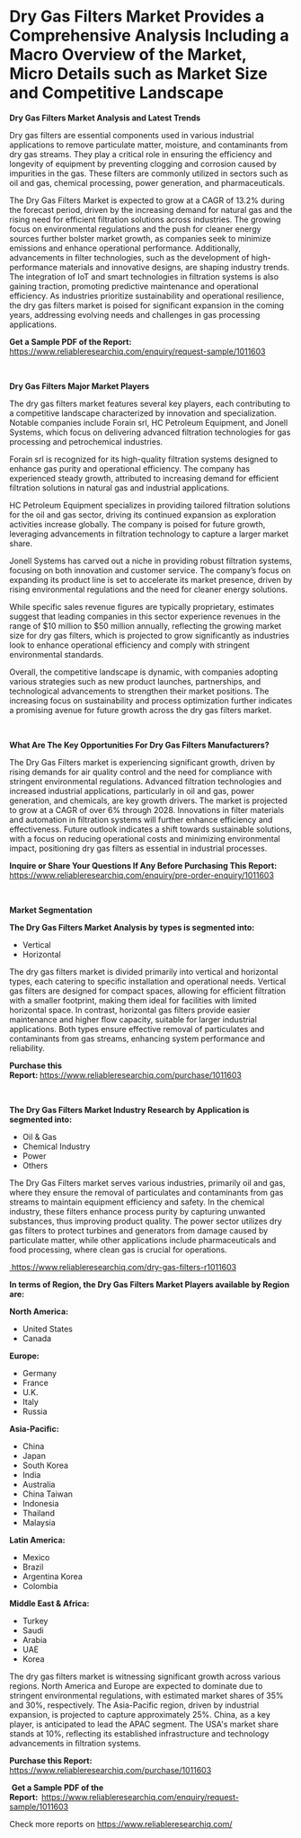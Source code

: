 <p><h1>Dry Gas Filters Market Provides a Comprehensive Analysis Including a Macro Overview of the Market, Micro Details such as Market Size and Competitive Landscape</h1></p><p><strong>Dry Gas Filters Market Analysis and Latest Trends</strong></p>
<p><p>Dry gas filters are essential components used in various industrial applications to remove particulate matter, moisture, and contaminants from dry gas streams. They play a critical role in ensuring the efficiency and longevity of equipment by preventing clogging and corrosion caused by impurities in the gas. These filters are commonly utilized in sectors such as oil and gas, chemical processing, power generation, and pharmaceuticals.</p><p>The Dry Gas Filters Market is expected to grow at a CAGR of 13.2% during the forecast period, driven by the increasing demand for natural gas and the rising need for efficient filtration solutions across industries. The growing focus on environmental regulations and the push for cleaner energy sources further bolster market growth, as companies seek to minimize emissions and enhance operational performance. Additionally, advancements in filter technologies, such as the development of high-performance materials and innovative designs, are shaping industry trends. The integration of IoT and smart technologies in filtration systems is also gaining traction, promoting predictive maintenance and operational efficiency. As industries prioritize sustainability and operational resilience, the dry gas filters market is poised for significant expansion in the coming years, addressing evolving needs and challenges in gas processing applications.</p></p>
<p><strong>Get a Sample PDF of the Report:&nbsp;</strong> <a href="https://www.reliableresearchiq.com/enquiry/request-sample/1011603?utm_campaign=3308&utm_medium=2&utm_source=Github&utm_content=ia&utm_term=11042025&utm_id=dry-gas-filters">https://www.reliableresearchiq.com/enquiry/request-sample/1011603</a></p>
<p>&nbsp;</p>
<p><strong>Dry Gas Filters Major Market Players</strong></p>
<p><p>The dry gas filters market features several key players, each contributing to a competitive landscape characterized by innovation and specialization. Notable companies include Forain srl, HC Petroleum Equipment, and Jonell Systems, which focus on delivering advanced filtration technologies for gas processing and petrochemical industries.</p><p>Forain srl is recognized for its high-quality filtration systems designed to enhance gas purity and operational efficiency. The company has experienced steady growth, attributed to increasing demand for efficient filtration solutions in natural gas and industrial applications.</p><p>HC Petroleum Equipment specializes in providing tailored filtration solutions for the oil and gas sector, driving its continued expansion as exploration activities increase globally. The company is poised for future growth, leveraging advancements in filtration technology to capture a larger market share.</p><p>Jonell Systems has carved out a niche in providing robust filtration systems, focusing on both innovation and customer service. The company’s focus on expanding its product line is set to accelerate its market presence, driven by rising environmental regulations and the need for cleaner energy solutions.</p><p>While specific sales revenue figures are typically proprietary, estimates suggest that leading companies in this sector experience revenues in the range of $10 million to $50 million annually, reflecting the growing market size for dry gas filters, which is projected to grow significantly as industries look to enhance operational efficiency and comply with stringent environmental standards.</p><p>Overall, the competitive landscape is dynamic, with companies adopting various strategies such as new product launches, partnerships, and technological advancements to strengthen their market positions. The increasing focus on sustainability and process optimization further indicates a promising avenue for future growth across the dry gas filters market.</p></p>
<p>&nbsp;</p>
<p><strong>What Are The Key Opportunities For Dry Gas Filters Manufacturers?</strong></p>
<p><p>The Dry Gas Filters market is experiencing significant growth, driven by rising demands for air quality control and the need for compliance with stringent environmental regulations. Advanced filtration technologies and increased industrial applications, particularly in oil and gas, power generation, and chemicals, are key growth drivers. The market is projected to grow at a CAGR of over 6% through 2028. Innovations in filter materials and automation in filtration systems will further enhance efficiency and effectiveness. Future outlook indicates a shift towards sustainable solutions, with a focus on reducing operational costs and minimizing environmental impact, positioning dry gas filters as essential in industrial processes.</p></p>
<p><strong>Inquire or Share Your Questions If Any Before Purchasing This Report:</strong> <a href="https://www.reliableresearchiq.com/enquiry/pre-order-enquiry/1011603?utm_campaign=3308&utm_medium=2&utm_source=Github&utm_content=ia&utm_term=11042025&utm_id=dry-gas-filters">https://www.reliableresearchiq.com/enquiry/pre-order-enquiry/1011603</a></p>
<p>&nbsp;</p>
<p><strong>Market Segmentation</strong></p>
<p><strong>The Dry Gas Filters Market Analysis by types is segmented into:</strong></p>
<p><ul><li>Vertical</li><li>Horizontal</li></ul></p>
<p><p>The dry gas filters market is divided primarily into vertical and horizontal types, each catering to specific installation and operational needs. Vertical gas filters are designed for compact spaces, allowing for efficient filtration with a smaller footprint, making them ideal for facilities with limited horizontal space. In contrast, horizontal gas filters provide easier maintenance and higher flow capacity, suitable for larger industrial applications. Both types ensure effective removal of particulates and contaminants from gas streams, enhancing system performance and reliability.</p></p>
<p><strong>Purchase this Report:&nbsp;</strong><a href="https://www.reliableresearchiq.com/purchase/1011603?utm_campaign=3308&utm_medium=2&utm_source=Github&utm_content=ia&utm_term=11042025&utm_id=dry-gas-filters">https://www.reliableresearchiq.com/purchase/1011603</a></p>
<p>&nbsp;</p>
<p><strong>The Dry Gas Filters Market Industry Research by Application is segmented into:</strong></p>
<p><ul><li>Oil & Gas</li><li>Chemical Industry</li><li>Power</li><li>Others</li></ul></p>
<p><p>The Dry Gas Filters market serves various industries, primarily oil and gas, where they ensure the removal of particulates and contaminants from gas streams to maintain equipment efficiency and safety. In the chemical industry, these filters enhance process purity by capturing unwanted substances, thus improving product quality. The power sector utilizes dry gas filters to protect turbines and generators from damage caused by particulate matter, while other applications include pharmaceuticals and food processing, where clean gas is crucial for operations.</p></p>
<p><a href="https://www.reliableresearchiq.com/dry-gas-filters-r1011603?utm_campaign=3308&utm_medium=2&utm_source=Github&utm_content=ia&utm_term=11042025&utm_id=dry-gas-filters">&nbsp;https://www.reliableresearchiq.com/dry-gas-filters-r1011603</a></p>
<p><strong>In terms of Region, the Dry Gas Filters Market Players available by Region are:</strong></p>
<p>
    <p> <strong> North America: </strong>
        <ul>
            <li>United States</li>
            <li>Canada</li>
        </ul>
        </p> 
    <p> <strong> Europe: </strong>
        <ul>
            <li>Germany</li>
            <li>France</li>
            <li>U.K.</li>
            <li>Italy</li>
            <li>Russia</li>
        </ul>
        </p> 
    <p> <strong> Asia-Pacific: </strong>
        <ul>
            <li>China</li>
            <li>Japan</li>
            <li>South Korea</li>
            <li>India</li>
            <li>Australia</li>
            <li>China Taiwan</li>
            <li>Indonesia</li>
            <li>Thailand</li>
            <li>Malaysia</li>
        </ul>
        </p> 
    <p> <strong> Latin America: </strong>
        <ul>
            <li>Mexico</li>
            <li>Brazil</li>
            <li>Argentina Korea</li>
            <li>Colombia</li>
        </ul>
        </p> 
    <p> <strong> Middle East & Africa: </strong>
        <ul>
            <li>Turkey</li>
            <li>Saudi</li>
            <li>Arabia</li>
            <li>UAE</li>
            <li>Korea</li>
        </ul>
    </p>
    </p>
<p><p>The dry gas filters market is witnessing significant growth across various regions. North America and Europe are expected to dominate due to stringent environmental regulations, with estimated market shares of 35% and 30%, respectively. The Asia-Pacific region, driven by industrial expansion, is projected to capture approximately 25%. China, as a key player, is anticipated to lead the APAC segment. The USA's market share stands at 10%, reflecting its established infrastructure and technology advancements in filtration systems.</p></p>
<p><strong>Purchase this Report: </strong><a href="https://www.reliableresearchiq.com/purchase/1011603?utm_campaign=3308&utm_medium=2&utm_source=Github&utm_content=ia&utm_term=11042025&utm_id=dry-gas-filters">https://www.reliableresearchiq.com/purchase/1011603</a></p>
<p>&nbsp;<strong>Get a Sample PDF of the Report:&nbsp;&nbsp;</strong><a href="https://www.reliableresearchiq.com/enquiry/request-sample/1011603?utm_campaign=3308&utm_medium=2&utm_source=Github&utm_content=ia&utm_term=11042025&utm_id=dry-gas-filters">https://www.reliableresearchiq.com/enquiry/request-sample/1011603</a></p>
<p><strong></strong></p>
<p>Check more reports on <a href="https://www.reliableresearchiq.com/?utm_campaign=3308&utm_medium=2&utm_source=Github&utm_content=ia&utm_term=11042025&utm_id=dry-gas-filters">https://www.reliableresearchiq.com/</a></p>